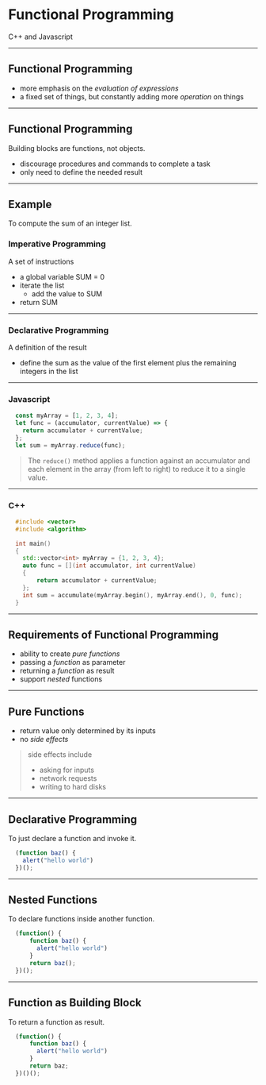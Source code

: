 # Functional Programming

C++ and Javascript

---

## Functional Programming

- more emphasis on the *evaluation of expressions*
- a fixed set of things, but constantly adding more *operation* on things

---

## Functional Programming

Building blocks are functions, not objects.

- discourage procedures and commands to complete a task
- only need to define the needed result

---

## Example

To compute the sum of an integer list.

### Imperative Programming

A set of instructions

- a global variable SUM = 0
- iterate the list
  - add the value to SUM
- return SUM

---

### Declarative Programming

A definition of the result

- define the sum as the value of the first element plus the remaining integers in the list

---

### Javascript

```Javascript
  const myArray = [1, 2, 3, 4];
  let func = (accumulator, currentValue) => {
    return accumulator + currentValue;
  };
  let sum = myArray.reduce(func);
```

> The ```reduce()``` method applies a function against an accumulator and each element in the array (from left to right) to reduce it to a single value.

---

### C++

```C++
  #include <vector>
  #include <algorithm>

  int main()
  {
  	std::vector<int> myArray = {1, 2, 3, 4};
  	auto func = [](int accumulator, int currentValue)
  	{
  		return accumulator + currentValue;
  	};
  	int sum = accumulate(myArray.begin(), myArray.end(), 0, func);
  }
```

---

## Requirements of Functional Programming

- ability to create *pure functions*
- passing a *function* as parameter
- returning a *function* as result
- support *nested* functions

---

## Pure Functions

- return value only determined by its inputs
- no *side effects*

> side effects include
> - asking for inputs
> - network requests
> - writing to hard disks

---

## Declarative Programming

To just declare a function and invoke it.

```Javascript
  (function baz() {
    alert("hello world")
  })();
```

---

## Nested Functions

To declare functions inside another function.

```Javascript
  (function() {
      function baz() {
        alert("hello world")
      }
      return baz();
  })();
```

---

## Function as Building Block

To return a function as result.

```Javascript
  (function() {
      function baz() {
        alert("hello world")
      }
      return baz;
  })()();
```

